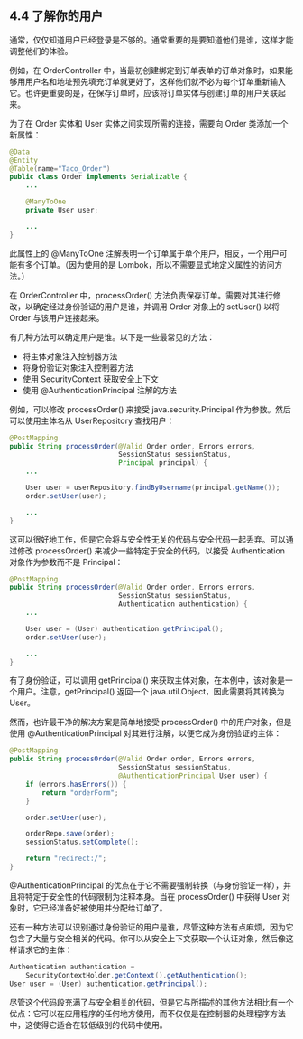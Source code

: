 ## 4.4 了解你的用户

通常，仅仅知道用户已经登录是不够的。通常重要的是要知道他们是谁，这样才能调整他们的体验。

例如，在 OrderController 中，当最初创建绑定到订单表单的订单对象时，如果能够用用户名和地址预先填充订单就更好了，这样他们就不必为每个订单重新输入它。也许更重要的是，在保存订单时，应该将订单实体与创建订单的用户关联起来。

为了在 Order 实体和 User 实体之间实现所需的连接，需要向 Order 类添加一个新属性：

```java
@Data
@Entity
@Table(name="Taco_Order")
public class Order implements Serializable {
    ...

    @ManyToOne
    private User user;

    ...
}
```

此属性上的 @ManyToOne 注解表明一个订单属于单个用户，相反，一个用户可能有多个订单。（因为使用的是 Lombok，所以不需要显式地定义属性的访问方法。）

在 OrderController 中，processOrder() 方法负责保存订单。需要对其进行修改，以确定经过身份验证的用户是谁，并调用 Order 对象上的 setUser() 以将 Order 与该用户连接起来。

有几种方法可以确定用户是谁。以下是一些最常见的方法：

- 将主体对象注入控制器方法
- 将身份验证对象注入控制器方法
- 使用 SecurityContext 获取安全上下文
- 使用 @AuthenticationPrincipal 注解的方法

例如，可以修改 processOrder() 来接受 java.security.Principal 作为参数。然后可以使用主体名从 UserRepository 查找用户：

```java
@PostMapping
public String processOrder(@Valid Order order, Errors errors,
                           SessionStatus sessionStatus,
                           Principal principal) {
    ...

    User user = userRepository.findByUsername(principal.getName());
    order.setUser(user);

    ...
}
```

这可以很好地工作，但是它会将与安全性无关的代码与安全代码一起丢弃。可以通过修改 processOrder() 来减少一些特定于安全的代码，以接受 Authentication 对象作为参数而不是 Principal：

```java
@PostMapping
public String processOrder(@Valid Order order, Errors errors,
                           SessionStatus sessionStatus,
                           Authentication authentication) {
    ...

    User user = (User) authentication.getPrincipal();
    order.setUser(user);

    ...
}
```

有了身份验证，可以调用 getPrincipal() 来获取主体对象，在本例中，该对象是一个用户。注意，getPrincipal() 返回一个 java.util.Object，因此需要将其转换为 User。

然而，也许最干净的解决方案是简单地接受 processOrder() 中的用户对象，但是使用 @AuthenticationPrincipal 对其进行注解，以便它成为身份验证的主体：

```java
@PostMapping
public String processOrder(@Valid Order order, Errors errors,
                           SessionStatus sessionStatus,
                           @AuthenticationPrincipal User user) {
    if (errors.hasErrors()) {
        return "orderForm";
    }

    order.setUser(user);

    orderRepo.save(order);
    sessionStatus.setComplete();

    return "redirect:/";
}
```

@AuthenticationPrincipal 的优点在于它不需要强制转换（与身份验证一样），并且将特定于安全性的代码限制为注释本身。当在 processOrder() 中获得 User 对象时，它已经准备好被使用并分配给订单了。

还有一种方法可以识别通过身份验证的用户是谁，尽管这种方法有点麻烦，因为它包含了大量与安全相关的代码。你可以从安全上下文获取一个认证对象，然后像这样请求它的主体：

```java
Authentication authentication =
    SecurityContextHolder.getContext().getAuthentication();
User user = (User) authentication.getPrincipal();
```

尽管这个代码段充满了与安全相关的代码，但是它与所描述的其他方法相比有一个优点：它可以在应用程序的任何地方使用，而不仅仅是在控制器的处理程序方法中，这使得它适合在较低级别的代码中使用。
